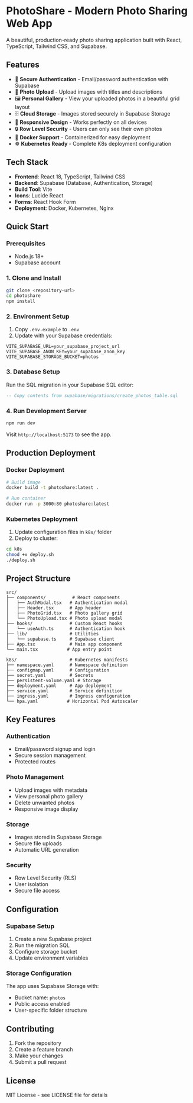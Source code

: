 # PhotoShare - Modern Photo Sharing Web App

A beautiful, production-ready photo sharing application built with React, TypeScript, Tailwind CSS, and Supabase.

## Features

- 🔐 **Secure Authentication** - Email/password authentication with Supabase
- 📸 **Photo Upload** - Upload images with titles and descriptions
- 🖼️ **Personal Gallery** - View your uploaded photos in a beautiful grid layout
- 🗄️ **Cloud Storage** - Images stored securely in Supabase Storage
- 📱 **Responsive Design** - Works perfectly on all devices
- 🔒 **Row Level Security** - Users can only see their own photos
- 🐳 **Docker Support** - Containerized for easy deployment
- ☸️ **Kubernetes Ready** - Complete K8s deployment configuration

## Tech Stack

- **Frontend**: React 18, TypeScript, Tailwind CSS
- **Backend**: Supabase (Database, Authentication, Storage)
- **Build Tool**: Vite
- **Icons**: Lucide React
- **Forms**: React Hook Form
- **Deployment**: Docker, Kubernetes, Nginx

## Quick Start

### Prerequisites

- Node.js 18+
- Supabase account

### 1. Clone and Install

```bash
git clone <repository-url>
cd photoshare
npm install
```

### 2. Environment Setup

1. Copy `.env.example` to `.env`
2. Update with your Supabase credentials:

```env
VITE_SUPABASE_URL=your_supabase_project_url
VITE_SUPABASE_ANON_KEY=your_supabase_anon_key
VITE_SUPABASE_STORAGE_BUCKET=photos
```

### 3. Database Setup

Run the SQL migration in your Supabase SQL editor:

```sql
-- Copy contents from supabase/migrations/create_photos_table.sql
```

### 4. Run Development Server

```bash
npm run dev
```

Visit `http://localhost:5173` to see the app.

## Production Deployment

### Docker Deployment

```bash
# Build image
docker build -t photoshare:latest .

# Run container
docker run -p 3000:80 photoshare:latest
```

### Kubernetes Deployment

1. Update configuration files in `k8s/` folder
2. Deploy to cluster:

```bash
cd k8s
chmod +x deploy.sh
./deploy.sh
```

## Project Structure

```
src/
├── components/          # React components
│   ├── AuthModal.tsx   # Authentication modal
│   ├── Header.tsx      # App header
│   ├── PhotoGrid.tsx   # Photo gallery grid
│   └── PhotoUpload.tsx # Photo upload modal
├── hooks/              # Custom React hooks
│   └── useAuth.ts      # Authentication hook
├── lib/                # Utilities
│   └── supabase.ts     # Supabase client
├── App.tsx             # Main app component
└── main.tsx           # App entry point

k8s/                    # Kubernetes manifests
├── namespace.yaml      # Namespace definition
├── configmap.yaml      # Configuration
├── secret.yaml         # Secrets
├── persistent-volume.yaml # Storage
├── deployment.yaml     # App deployment
├── service.yaml        # Service definition
├── ingress.yaml        # Ingress configuration
└── hpa.yaml           # Horizontal Pod Autoscaler
```

## Key Features

### Authentication
- Email/password signup and login
- Secure session management
- Protected routes

### Photo Management
- Upload images with metadata
- View personal photo gallery
- Delete unwanted photos
- Responsive image display

### Storage
- Images stored in Supabase Storage
- Secure file uploads
- Automatic URL generation

### Security
- Row Level Security (RLS)
- User isolation
- Secure file access

## Configuration

### Supabase Setup

1. Create a new Supabase project
2. Run the migration SQL
3. Configure storage bucket
4. Update environment variables

### Storage Configuration

The app uses Supabase Storage with:
- Bucket name: `photos`
- Public access enabled
- User-specific folder structure

## Contributing

1. Fork the repository
2. Create a feature branch
3. Make your changes
4. Submit a pull request

## License

MIT License - see LICENSE file for details